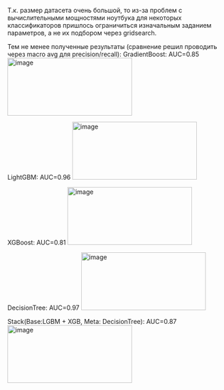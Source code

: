 Т.к. размер датасета очень большой, то из-за проблем с вычислительными мощностями ноутбука для некоторых классификаторов пришлось
ограничиться изначальным заданием параметров, а не их подбором через gridsearch.

Тем не менее полученные результаты (сравнение решил проводить через macro avg для precision/recall):
GradientBoost: AUC=0.85
<img width="280" height="130" alt="image" src="https://github.com/user-attachments/assets/74cc72da-9a12-4a5d-a05c-68b3616f31b0" />

LightGBM: AUC=0.96
<img width="280" height="130" alt="image" src="https://github.com/user-attachments/assets/ca7257cf-debd-47cf-97c3-20c96df51f0e" />

XGBoost: AUC=0.81
<img width="280" height="130" alt="image" src="https://github.com/user-attachments/assets/db12f9a3-b74a-4f8f-bb96-1f5cdf6aca1c" />

DecisionTree: AUC=0.97
<img width="280" height="130" alt="image" src="https://github.com/user-attachments/assets/9c57a41b-6428-40b6-a2cd-799be977bbbf" />

Stack(Base:LGBM + XGB, Meta: DecisionTree): AUC=0.87
<img width="280" height="130" alt="image" src="https://github.com/user-attachments/assets/710e5bfe-2741-4fbf-8a4d-6f6afaea88e5" />

